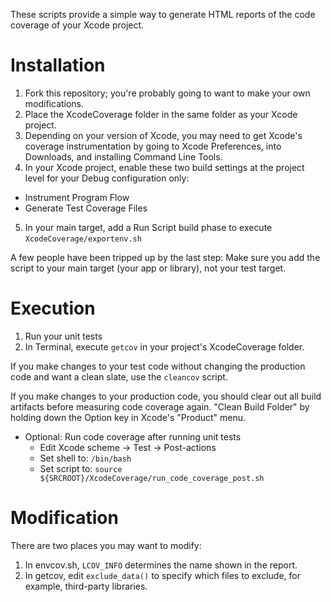 These scripts provide a simple way to generate HTML reports of the code coverage
of your Xcode project.  


Installation
============

1. Fork this repository; you're probably going to want to make your own
modifications.
2. Place the XcodeCoverage folder in the same folder as your Xcode project.
3. Depending on your version of Xcode, you may need to get Xcode's coverage
instrumentation by going to Xcode Preferences, into Downloads, and installing
Command Line Tools.
4. In your Xcode project, enable these two build settings at the project level
for your Debug configuration only:
  * Instrument Program Flow
  * Generate Test Coverage Files
5. In your main target, add a Run Script build phase to execute
``XcodeCoverage/exportenv.sh``

A few people have been tripped up by the last step: Make sure you add the
script to your main target (your app or library), not your test target.


Execution
=========

1. Run your unit tests
2. In Terminal, execute `getcov` in your project's XcodeCoverage folder.

If you make changes to your test code without changing the production code and
want a clean slate, use the ``cleancov`` script.

If you make changes to your production code, you should clear out all build
artifacts before measuring code coverage again. "Clean Build Folder" by holding
down the Option key in Xcode's "Product" menu.

* Optional: Run code coverage after running unit tests
  * Edit Xcode scheme -> Test -> Post-actions
  * Set shell to: ``/bin/bash``  
  * Set script to:
  ``source ${SRCROOT}/XcodeCoverage/run_code_coverage_post.sh``


Modification
============

There are two places you may want to modify:

1. In envcov.sh, ``LCOV_INFO`` determines the name shown in the report.
2. In getcov, edit ``exclude_data()`` to specify which files to exclude, for
example, third-party libraries.
